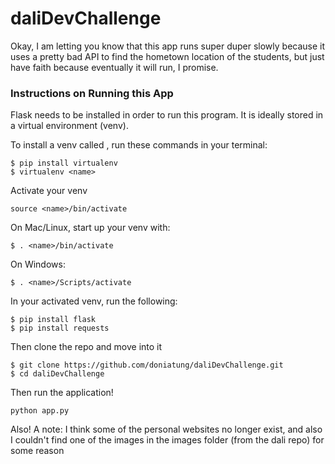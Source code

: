 # daliDevChallenge

Okay, I am letting you know that this app runs super duper slowly because it uses a pretty bad API to find the hometown location of the students, but just have faith because eventually it will run, I promise. 

### Instructions on Running this App
Flask needs to be installed in order to run this program. It is ideally stored in a virtual environment (venv).

To install a venv called <name>, run these commands in your terminal:
  
```
$ pip install virtualenv
$ virtualenv <name>
  ```
  
Activate your venv
```
source <name>/bin/activate
```
  
On Mac/Linux, start up your venv with:
```
$ . <name>/bin/activate
```
On Windows: 
```
$ . <name>/Scripts/activate
  ```
  
In your activated venv, run the following:
```
$ pip install flask
$ pip install requests
```
  
Then clone the repo and move into it 
```
$ git clone https://github.com/doniatung/daliDevChallenge.git
$ cd daliDevChallenge 
```

Then run the application!
```
python app.py
```


Also! A note: I think some of the personal websites no longer exist, and also I couldn't find one of the images in the images folder (from the dali repo) for some reason
